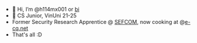 - 👋 Hi, I’m @h114mx001 or [bi](https://cryptohack.org/user/bi/)
- 🌱 CS Junior, VinUni 21-25
- Former Security Research Apprentice @ [SEFCOM](https://sefcom.asu.edu), now cooking at @[e-cq.net](https://e-cq.net)
- That's all :D 

<!---
h114mx001/h114mx001 is a ✨ special ✨ repository because its `README.md` (this file) appears on your GitHub profile.
You can click the Preview link to take a look at your changes.
--->
